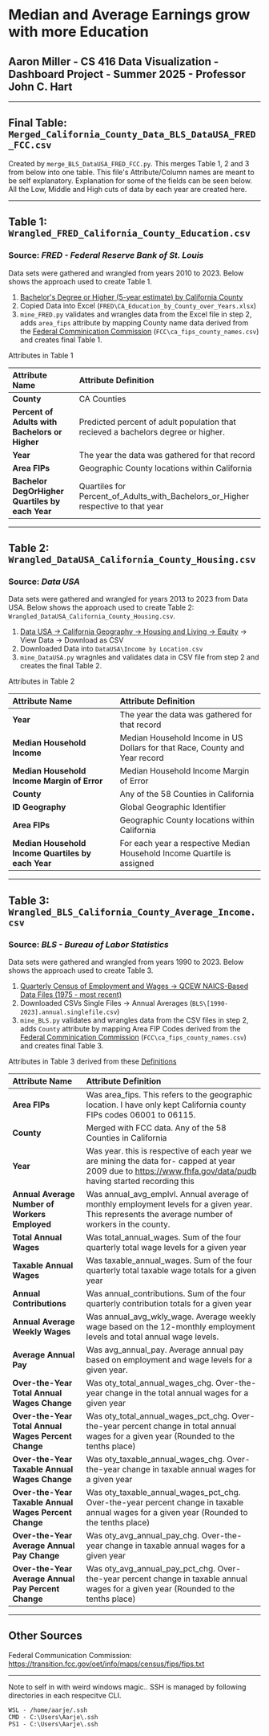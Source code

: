 # Median and Average Earnings grow with more Education

## Aaron Miller -  CS 416 Data Visualization - Dashboard Project - Summer 2025 - Professor John C. Hart

---------------------------------------------------------------------------------------------------------------------

## Final Table: `Merged_California_County_Data_BLS_DataUSA_FRED_FCC.csv`

Created by `merge_BLS_DataUSA_FRED_FCC.py`. This merges Table 1, 2 and 3 from below into one table. This file's Attribute/Column names are meant to be self explanatory. Explanation for some of the fields can be seen below. All the Low, Middle and High cuts of data by each year are created here.

---------------------------------------------------------------------------------------------------------------------

## Table 1: `Wrangled_FRED_California_County_Education.csv`

### Source: *FRED - Federal Reserve Bank of St. Louis*

Data sets were gathered and wrangled from years 2010 to 2023. Below shows the approach used to create Table 1.

1. [Bachelor's Degree or Higher (5-year estimate) by California County](https://fred.stlouisfed.org/release/tables?rid=330&eid=391686)
2. Copied Data into Excel (`FRED\CA_Education_by_County_over_Years.xlsx`)
3. `mine_FRED.py` validates and wrangles data from the Excel file in step 2,
    adds `area_fips` attribute by mapping County name data derived from the
    [Federal Comminication Commission](https://transition.fcc.gov/oet/info/maps/census/fips/fips.txt) (`FCC\ca_fips_county_names.csv`)
    and creates final Table 1.

Attributes in  Table 1

| Attribute Name| Attribute Definition|
| :------- | :----------------- |
|**County**| CA Counties|
|**Percent of Adults with Bachelors or Higher**| Predicted percent of adult population that recieved a bachelors degree or higher.|
|**Year**| The year the data was gathered for that record|
|**Area FIPs**| Geographic County locations within California|
|**Bachelor DegOrHigher Quartiles by each Year**| Quartiles for Percent_of_Adults_with_Bachelors_or_Higher respective to that year|

---------------------------------------------------------------------------------------------------------------------

## Table 2: `Wrangled_DataUSA_California_County_Housing.csv`

### Source: *Data USA*

Data sets were gathered and wrangled for years 2013 to 2023 from Data USA. Below shows the approach used to create Table 2: `Wrangled_DataUSA_California_County_Housing.csv`.

1. [Data USA &rarr; California Geography &rarr; Housing and Living &rarr; Equity](https://datausa.io/profile/geo/california?measureWorkforceGeomap=wage&pums5RacesWorkforce=pums5Race0&yearlyChangeWorkforceGeomap=value#equity) &rarr; View Data &rarr; Download as CSV
2. Downloaded Data into `DataUSA\Income by Location.csv`
3. `mine_DataUSA.py` wragnles and validates data in CSV file from step 2 and creates the final Table 2.

Attributes in  Table 2

| Attribute Name| Attribute Definition|
| :-------| :-----------------|
| **Year**| The year the data was gathered for that record|
|**Median Household Income**| Median Household Income in US Dollars for that Race, County and Year record|
| **Median Household Income Margin of Error**| Median Household Income Margin of Error|
|**County**| Any of the 58 Counties in California|
|**ID Geography**| Global Geographic Identifier|
|**Area FIPs**| Geographic County locations within California|
|**Median Household Income Quartiles by each Year**| For each year a respective Median Household Income Quartile is assigned|

---------------------------------------------------------------------------------------------------------------------

## Table 3: `Wrangled_BLS_California_County_Average_Income.csv`

### Source:  *BLS - Bureau of Labor Statistics*

Data sets were gathered and wrangled from years 1990 to 2023. Below shows the approach used to create Table 3.

1. [Quarterly Census of Employment and Wages &rarr; QCEW NAICS-Based Data Files (1975 - most recent)](https://www.bls.gov/cew/downloadable-data-files.htm)
2. Downloaded CSVs Single Files &rarr; Annual Averages (`BLS\[1990-2023].annual.singlefile.csv`)
3. `mine_BLS.py` validates and wrangles data from the CSV files in step 2,
    adds `County` attribute by mapping Area FIP Codes derived from the
    [Federal Comminication Commission](https://transition.fcc.gov/oet/info/maps/census/fips/fips.txt) (`FCC\ca_fips_county_names.csv`)
    and creates final Table 3.

Attributes in Table 3 derived from these [Definitions](https://www.bls.gov/cew/about-data/downloadable-file-layouts/annual/naics-based-annual-layout.htm)

| Attribute Name| Attribute Definition |
| :-------| :---|
|**Area FIPs**| Was area_fips. This refers to the geographic location. I have only kept California county FIPs codes 06001 to 06115. |
|**County**| Merged with FCC data. Any of the 58 Counties in California|
|**Year**| Was year. this is respective of each year we are mining the data for- capped at year 2009 due to <https://www.fhfa.gov/data/pudb> having started recording this|
|**Annual Average Number of Workers Employed**| Was annual_avg_emplvl. Annual average of monthly employment levels for a given year. This represents the average number of workers in the county.|
|**Total Annual Wages**| Was total_annual_wages. Sum of the four quarterly total wage levels for a given year |
|**Taxable Annual Wages**| Was taxable_annual_wages. Sum of the four quarterly total taxable wage totals for a given year |
|**Annual Contributions**| Was annual_contributions. Sum of the four quarterly contribution totals for a given year |
|**Annual Average Weekly Wages**| Was annual_avg_wkly_wage. Average weekly wage based on the 12-monthly employment levels and total annual wage levels. |
|**Average Annual Pay**| Was avg_annual_pay. Average annual pay based on employment and wage levels for a given year. |
|**Over-the-Year Total Annual Wages Change**| Was oty_total_annual_wages_chg. Over-the-year change in the total annual wages for a given year |
|**Over-the-Year Total Annual Wages Percent Change**| Was oty_total_annual_wages_pct_chg. Over-the-year percent change in total annual wages for a given year (Rounded to the tenths place) |
|**Over-the-Year Taxable Annual Wages Change**| Was oty_taxable_annual_wages_chg. Over-the-year change in taxable annual wages for a given year |
|**Over-the-Year Taxable Annual Wages Percent Change**| Was oty_taxable_annual_wages_pct_chg. Over-the-year percent change in taxable annual wages for a given year (Rounded to the tenths place)|
|**Over-the-Year Average Annual Pay Change**| Was oty_avg_annual_pay_chg. Over-the-year change in taxable annual wages for a given year |
|**Over-the-Year Average Annual Pay Percent Change**| Was oty_avg_annual_pay_pct_chg. Over-the-year percent change in taxable annual wages for a given year (Rounded to the tenths place)|

---------------------------------------------------------------------------------------------------------------------

## Other Sources

Federal Communication Commission: <https://transition.fcc.gov/oet/info/maps/census/fips/fips.txt>

------------------------------------------------------------------------------------------------------------------------

Note to self in with weird windows magic.. SSH is managed by following directories in each respecitve CLI.

```PS1
WSL - /home/aarje/.ssh 
CMD - C:\Users\Aarje\.ssh
PS1 - C:\Users\Aarje\.ssh
```
